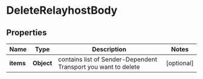 # DeleteRelayhostBody

## Properties
Name | Type | Description | Notes
------------ | ------------- | ------------- | -------------
**items** | **Object** | contains list of Sender-Dependent Transport you want to delete |  [optional]

